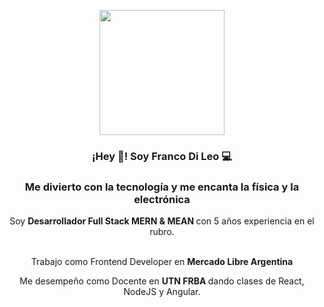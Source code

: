 <p align="center" width="300">
   <img align="center" width="200" src="https://media-exp3.licdn.com/dms/image/C4E03AQGJfv0z9KVnAw/profile-displayphoto-shrink_400_400/0/1536587687188?e=1628726400&v=beta&t=a9UtcIMXyPO9G8bGls39416bcQl2ZiGlCPDABxg97Q4" />
   <h3 align="center">¡Hey 👋! Soy Franco Di Leo 💻</h3>
</p>

<h3 align="center">
   Me divierto con la tecnología y me encanta la física y la electrónica
</h3>


<p align="center">Soy <strong>Desarrollador Full Stack MERN & MEAN </strong> con 5 años experiencia en el rubro.<br /><br /></p>
<p align="center">
   Trabajo como Frontend Developer en <strong> Mercado Libre Argentina </strong><br />
</p>

<p align="center">
   Me desempeño como Docente en <strong> UTN FRBA </strong> dando clases de React, NodeJS y Angular.<br />
</p>




